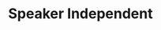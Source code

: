 ---
title: "Speaker Independent"

categories: ['']

tags: ['Speaker', 'Independent']

arwords: 'غير التابعة للمتحدث'

arexps: []

enwords: ['Speaker Independent']

enexps: []

arlexicons: 'غ'

enlexicons: 'S'

authors: ['Ruqayya Roshdy']

translators: ['']

citations: 'العربية والذكاء الاصطناعي'

sources: 'مركز الملك عبدالله بن عبدالعزيز الدولي لخدمة اللغة العربية'

word: "true"

slug: ""
---